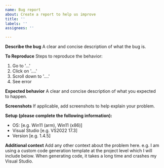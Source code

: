 ```yaml
---
name: Bug report
about: Create a report to help us improve
title: ''
labels: ''
assignees: ''

---
```


**Describe the bug**
A clear and concise description of what the bug is.

**To Reproduce**
Steps to reproduce the behavior:
1. Go to '...'
2. Click on '....'
3. Scroll down to '....'
4. See error

**Expected behavior**
A clear and concise description of what you expected to happen.

**Screenshots**
If applicable, add screenshots to help explain your problem.

**Setup (please complete the following information):**
 - OS: [e.g. Win11 (arm), Win11 (x86)]
 - Visual Studio [e.g. VS2022 17.3]
 - Version [e.g. 1.4.5]

**Additional context**
Add any other context about the problem here.
e.g. I am using a custom code generation template at the project level which I will include below. When generating code, it takes a long time and crashes my Visual Studio.

